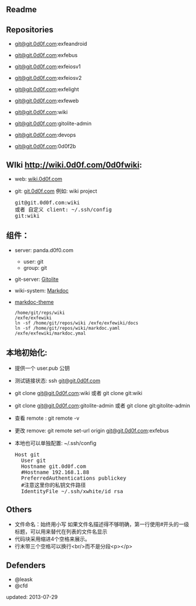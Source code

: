 Readme
------

## Repositories
  - git@git.0d0f.com:exfeandroid
  - git@git.0d0f.com:exfebus
  - git@git.0d0f.com:exfeiosv1
  - git@git.0d0f.com:exfeiosv2
  - git@git.0d0f.com:exfelight
  - git@git.0d0f.com:exfeweb
  - git@git.0d0f.com:wiki
  - git@git.0d0f.com:gitolite-admin
  - git@git.0d0f.com:devops

  - git@git.0d0f.com:0d0f2b

## WIki http://wiki.0d0f.com/0d0fwiki:
  * web: [wiki.0d0f.com](http://wiki.0d0f.com)
  * git: [git.0d0f.com](git.0d0f.com)
    例如: wiki project

    <pre>
    git@git.0d0f.com:wiki
    或者 自定义 client: ~/.ssh/config
    git:wiki
    </pre>

## 组件：
  * server: panda.d0f0.com
    * user: git
    * group: git

  * git-server: [Gitolite](http://sitaramc.github.com/gitolite)
  * wiki-system: [Markdoc](http://markdoc.org/)
  * [markdoc-theme](https://github.com/blitzagency/markdoc-theme)

        /home/git/reps/wiki
        /exfe/exfewiki
        ln -sf /home/git/repos/wiki /exfe/exfewiki/docs
        ln -sf /home/git/repos/wiki/markdoc.yaml /exfe/exfewiki/markdoc.ymal

## 本地初始化:
  * 提供一个 user.pub 公钥
  * 测试链接状态: ssh git@git.0d0f.com
  * git clone git@git.0d0f.com:wiki 或者 git clone git:wiki
  * git clone git@git.0d0f.com:gitolite-admin 或者 git clone git:gitolite-admin
  * 查看 remote : git remote -v
  * 更改 remove: git remote set-url origin git@git.0d0f.com:exfebus
  * 本地也可以单独配置: ~/.ssh/config

    <pre>
    Host git
      User git
      Hostname git.0d0f.com
      #Hostname 192.168.1.88
      PreferredAuthentications publickey
      #注意这里你的私钥文件路径
      IdentityFile ~/.ssh/xwhite/id_rsa
    </pre>

## Others
  * 文件命名：始终用小写
如果文件名描述得不够明确，第一行使用#开头的一级标题，可以用来替代在列表的文件名显示
  * 代码块采用缩进4个空格来展示。
  * 行末带三个空格可以换行\<br/>而不是分段\<p>\</p>

## Defenders
  - @leask
  - @cfd


updated: 2013-07-29
